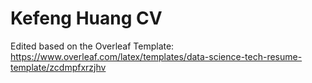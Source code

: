 # Kefeng Huang CV

Edited based on the Overleaf Template: https://www.overleaf.com/latex/templates/data-science-tech-resume-template/zcdmpfxrzjhv